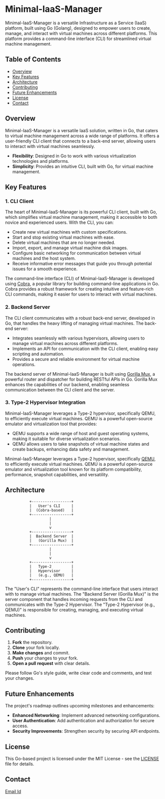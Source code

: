# Minimal-IaaS-Manager

Minimal-IaaS-Manager is a versatile Infrastructure as a Service (IaaS) platform, built using Go (Golang), designed to empower users to create, manage, and interact with virtual machines across different platforms. This platform provides a command-line interface (CLI) for streamlined virtual machine management.

## Table of Contents

- [Overview](#overview)
- [Key Features](#key-features)
- [Architecture](#architecture)
- [Contributing](#contributing)
- [Future Enhancements](#future-enhancements)
- [License](#license)
- [Contact](#contact)

## Overview

Minimal-IaaS-Manager is a versatile IaaS solution, written in Go, that caters to virtual machine management across a wide range of platforms. It offers a user-friendly CLI client that connects to a back-end server, allowing users to interact with virtual machines seamlessly.

- **Flexibility**: Designed in Go to work with various virtualization technologies and platforms.
- **Simplicity**: Provides an intuitive CLI, built with Go, for virtual machine management.

## Key Features

### 1. CLI Client

The heart of Minimal-IaaS-Manager is its powerful CLI client, built with Go, which simplifies virtual machine management, making it accessible to both novice and experienced users. With the CLI, you can:

- Create new virtual machines with custom specifications.
- Start and stop existing virtual machines with ease.
- Delete virtual machines that are no longer needed.
- Import, export, and manage virtual machine disk images.
- Configure basic networking for communication between virtual machines and the host system.
- Receive informative error messages that guide you through potential issues for a smooth experience.

The command-line interface (CLI) of Minimal-IaaS-Manager is developed using [Cobra](https://github.com/spf13/cobra), a popular library for building command-line applications in Go. Cobra provides a robust framework for creating intuitive and feature-rich CLI commands, making it easier for users to interact with virtual machines.

### 2. Backend Server

The CLI client communicates with a robust back-end server, developed in Go, that handles the heavy lifting of managing virtual machines. The back-end server:

- Integrates seamlessly with various hypervisors, allowing users to manage virtual machines across different platforms.
- Implements an API for communication with the CLI client, enabling easy scripting and automation.
- Provides a secure and reliable environment for virtual machine operations.

The backend server of Minimal-IaaS-Manager is built using [Gorilla Mux](https://github.com/gorilla/mux), a powerful router and dispatcher for building RESTful APIs in Go. Gorilla Mux enhances the capabilities of our backend, enabling seamless communication between the CLI client and the server.

### 3. Type-2 Hypervisor Integration

Minimal-IaaS-Manager leverages a Type-2 hypervisor, specifically QEMU, to efficiently execute virtual machines. QEMU is a powerful open-source emulator and virtualization tool that provides:

- QEMU supports a wide range of host and guest operating systems, making it suitable for diverse virtualization scenarios.
- QEMU allows users to take snapshots of virtual machine states and create backups, enhancing data safety and management.

Minimal-IaaS-Manager leverages a Type-2 hypervisor, specifically [QEMU](https://www.qemu.org/), to efficiently execute virtual machines. QEMU is a powerful open-source emulator and virtualization tool known for its platform compatibility, performance, snapshot capabilities, and versatility.

## Architecture

               +------------------+
               |   User's CLI     |
               |  (Cobra-based)   |
               +------------------+
                        |
                        |
                        v
               +------------------+
               |  Backend Server  |
               |   (Gorilla Mux)  |
               +------------------+
                        |
                        |
                        v
               +------------------+
               |   Type-2         |
               |   Hypervisor     |
               |   (e.g., QEMU)   |
               +------------------+

The "User's CLI" represents the command-line interface that users interact with to manage virtual machines.
The "Backend Server (Gorilla Mux)" is the server component that handles incoming requests from the CLI and communicates with the Type-2 Hypervisor.
The "Type-2 Hypervisor (e.g., QEMU)" is responsible for creating, managing, and executing virtual machines.

## Contributing

1. **Fork** the repository.
2. **Clone** your fork locally.
3. **Make changes** and commit.
4. **Push** your changes to your fork.
5. **Open a pull request** with clear details.

Please follow Go's style guide, write clear code and comments, and test your changes.

## Future Enhancements

The project's roadmap outlines upcoming milestones and enhancements:

- **Enhanced Networking**: Implement advanced networking configurations.
- **User Authentication**: Add authentication and authorization for secure access.
- **Security Improvements**: Strengthen security by securing API endpoints.


## License

This Go-based project is licensed under the MIT License - see the [LICENSE](LICENSE) file for details.

## Contact

[Email Id](msandeepcip@gmail.com)
